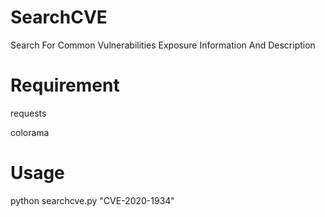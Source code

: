 # SearchCVE
Search For Common Vulnerabilities Exposure Information And Description 

# Requirement
requests

colorama

# Usage
python searchcve.py "CVE-2020-1934"

